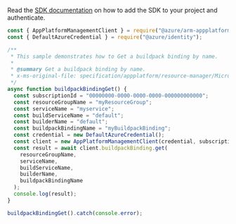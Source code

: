Read the [SDK documentation](https://github.com/Azure/azure-sdk-for-js/blob/%40azure%2Farm-appplatform_2.0.0/sdk/appplatform/arm-appplatform/README.md) on how to add the SDK to your project and authenticate.

```javascript
const { AppPlatformManagementClient } = require("@azure/arm-appplatform");
const { DefaultAzureCredential } = require("@azure/identity");

/**
 * This sample demonstrates how to Get a buildpack binding by name.
 *
 * @summary Get a buildpack binding by name.
 * x-ms-original-file: specification/appplatform/resource-manager/Microsoft.AppPlatform/stable/2022-04-01/examples/BuildpackBinding_Get.json
 */
async function buildpackBindingGet() {
  const subscriptionId = "00000000-0000-0000-0000-000000000000";
  const resourceGroupName = "myResourceGroup";
  const serviceName = "myservice";
  const buildServiceName = "default";
  const builderName = "default";
  const buildpackBindingName = "myBuildpackBinding";
  const credential = new DefaultAzureCredential();
  const client = new AppPlatformManagementClient(credential, subscriptionId);
  const result = await client.buildpackBinding.get(
    resourceGroupName,
    serviceName,
    buildServiceName,
    builderName,
    buildpackBindingName
  );
  console.log(result);
}

buildpackBindingGet().catch(console.error);
```
